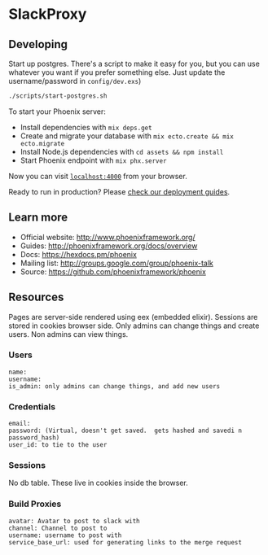 # SlackProxy

## Developing

Start up postgres.  There's a script to make it easy for you, but you can use whatever you want if you prefer something else.  Just update the username/password in `config/dev.exs`)

```sh
./scripts/start-postgres.sh
```

To start your Phoenix server:

  * Install dependencies with `mix deps.get`
  * Create and migrate your database with `mix ecto.create && mix ecto.migrate`
  * Install Node.js dependencies with `cd assets && npm install`
  * Start Phoenix endpoint with `mix phx.server`

Now you can visit [`localhost:4000`](http://localhost:4000) from your browser.

Ready to run in production? Please [check our deployment guides](http://www.phoenixframework.org/docs/deployment).

## Learn more

  * Official website: http://www.phoenixframework.org/
  * Guides: http://phoenixframework.org/docs/overview
  * Docs: https://hexdocs.pm/phoenix
  * Mailing list: http://groups.google.com/group/phoenix-talk
  * Source: https://github.com/phoenixframework/phoenix


## Resources

Pages are server-side rendered using eex (embedded elixir).  Sessions are stored in cookies browser side.  Only admins can change things and create users.  Non admins can view things.

### Users

```
name:
username:
is_admin: only admins can change things, and add new users
```

### Credentials

```
email:
password: (Virtual, doesn't get saved.  gets hashed and savedi n password_hash)
user_id: to tie to the user
```

### Sessions

No db table.  These live in cookies inside the browser.

### Build Proxies

```
avatar: Avatar to post to slack with
channel: Channel to post to
username: username to post with
service_base_url: used for generating links to the merge request
```
